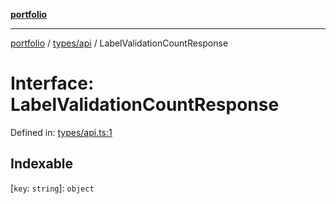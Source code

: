 [**portfolio**](../../../README.md)

***

[portfolio](../../../modules.md) / [types/api](../README.md) / LabelValidationCountResponse

# Interface: LabelValidationCountResponse

Defined in: [types/api.ts:1](https://github.com/tnorlund/Portfolio/blob/30cd37156b04272eeed48227547bc21cef3be9b5/portfolio/types/api.ts#L1)

## Indexable

\[`key`: `string`\]: `object`

